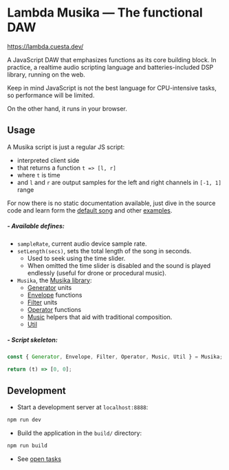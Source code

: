# Lambda Musika — The functional DAW

https://lambda.cuesta.dev/

A JavaScript DAW that emphasizes functions as its core building block. In practice,
a realtime audio scripting language and batteries-included DSP library, running
on the web.

Keep in mind JavaScript is not the best language for CPU-intensive tasks, so
performance will be limited.

On the other hand, it runs in your browser.

## Usage

A Musika script is just a regular JS script:

- interpreted client side
- that returns a function `t => [l, r]`
- where `t` is time
- and `l` and `r` are output samples for the left and right channels in `[-1, 1]`
  range

For now there is no static documentation available, just dive in the source code
and learn form the [default song](examples/default.js) and other [examples](examples/).

##### - Available defines:

- `sampleRate`, current audio device sample rate.
- `setLength(secs)`, sets the total length of the song in seconds.
  - Used to seek using the time slider.
  - When omitted the time slider is disabled and the sound is played endlessly
    (useful for drone or procedural music).
- `Musika`, the [Musika library](lib/Musika/):
  - [Generator](lib/Musika/Generator.js) units
  - [Envelope](lib/Musika/Generator.js) functions
  - [Filter](lib/Musika/Filter/index.js) units
  - [Operator](lib/Musika/Operator.js) functions
  - [Music](lib/Musika/Music.js) helpers that aid with traditional composition.
  - [Util](lib/Musika/Util.js)

##### - Script skeleton:

```js
const { Generator, Envelope, Filter, Operator, Music, Util } = Musika;

return (t) => [0, 0];
```

## Development

- Start a development server at `localhost:8888`:

```sh
npm run dev
```

- Build the application in the `build/` directory:

```sh
npm run build
```

- See [open tasks](TODO.md)
